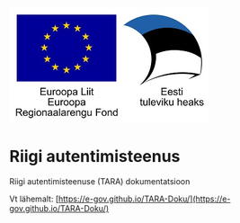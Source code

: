 <img src="img/EL_Regionaalarengu_Fond_horisontaalne-vaike.jpg">

# Riigi autentimisteenus

Riigi autentimisteenuse (TARA) dokumentatsioon

Vt lähemalt: [https://e-gov.github.io/TARA-Doku/](https://e-gov.github.io/TARA-Doku/)





